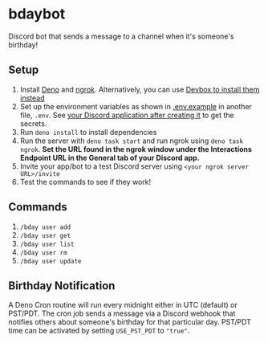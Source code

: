 # bdaybot

Discord bot that sends a message to a channel when it's someone's birthday!

## Setup

1. Install [Deno](https://docs.deno.com/runtime/getting_started/installation/) and [ngrok](https://download.ngrok.com/). Alternatively, you can use [Devbox to install them instead](https://www.jetify.com/docs/devbox/installing_devbox/)
2. Set up the environment variables as shown in [.env.example](https://github.com/johncmanuel/bdaybot/blob/master/.env.example) in another file, `.env`. See [your Discord application after creating it](https://discord.com/developers/applications/) to get the secrets. 
3. Run `deno install` to install dependencies
4. Run the server with `deno task start` and run ngrok using `deno task ngrok`. **Set the URL found in the ngrok window under the Interactions Endpoint URL in the General tab of your Discord app.**
5. Invite your app/bot to a test Discord server using `<your ngrok server URL>/invite`
6. Test the commands to see if they work! 


## Commands

1. `/bday user add`
2. `/bday user get`
3. `/bday user list`
4. `/bday user rm`
5. `/bday user update`

## Birthday Notification

A Deno Cron routine will run every midnight either in UTC (default) or PST/PDT. The cron job sends a message via a Discord webhook that notifies others about someone's birthday for that particular day. PST/PDT time can be activated by setting `USE_PST_PDT` to `"true"`. 
